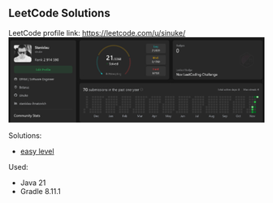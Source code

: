 ## LeetCode Solutions

LeetCode profile link: https://leetcode.com/u/sinuke/
![LeetCode Profile - sinuke](images/00.png)

Solutions:
* [easy level](easy-level/README.md)

Used:
* Java 21
* Gradle 8.11.1
